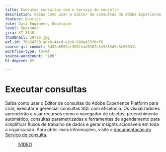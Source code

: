 ```yaml
---
title: Executar consultas com o serviço de consulta
description: Saiba como usar o Editor de consultas do Adobe Experience Platform para criar, executar e gerenciar consultas SQL com eficiência. Os visualizadores aprenderão a usar recursos como o navegador de objetos, preenchimento automático, consultas parametrizadas e ferramentas de agendamento para simplificar fluxos de trabalho de dados e gerar insights acionáveis em toda a organização.
feature: Queries
role: Data Engineer, Developer
level: Beginner
jira: KT-3140
thumbnail: 29796.jpg
exl-id: 7b264733-a0e0-44cd-a2c0-680a473f8cf6
source-git-commit: 3d32a0557ef389fead5387c1e5f85d2c8c55631c
workflow-type: tm+mt
source-wordcount: '109'
ht-degree: 0%

---
```


# Executar consultas

Saiba como usar o Editor de consultas do Adobe Experience Platform para criar, executar e gerenciar consultas SQL com eficiência. Os visualizadores aprenderão a usar recursos como o navegador de objetos, preenchimento automático, consultas parametrizadas e ferramentas de agendamento para simplificar fluxos de trabalho de dados e gerar insights acionáveis em toda a organização. Para obter mais informações, visite a [documentação do Serviço de consulta](https://experienceleague.adobe.com/pt-br/docs/experience-platform/query/home).

>[!VIDEO](https://video.tv.adobe.com/v/33393?learn=on&enablevpops&captions=por_br)
